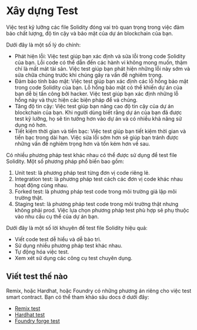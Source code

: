 # Xây dựng Test

Việc test kỹ lưỡng các file Solidity đóng vai trò quan trọng trong việc đảm bảo chất lượng, độ tin cậy và bảo mật của dự án blockchain của bạn.

Dưới đây là một số lý do chính:

- Phát hiện lỗi: Việc test giúp bạn xác định và sửa lỗi trong code Solidity của bạn. Lỗi code có thể dẫn đến các hành vi không mong muốn, thậm chí là mất mát tài sản. Việc test giúp bạn phát hiện những lỗi này sớm và sửa chữa chúng trước khi chúng gây ra vấn đề nghiêm trọng.
- Đảm bảo tính bảo mật: Việc test giúp bạn xác định các lỗ hổng bảo mật trong code Solidity của bạn. Lỗ hổng bảo mật có thể khiến dự án của bạn dễ bị tấn công bởi hacker. Việc test giúp bạn xác định những lỗ hổng này và thực hiện các biện pháp để vá chúng.
- Tăng độ tin cậy: Việc test giúp bạn nâng cao độ tin cậy của dự án blockchain của bạn. Khi người dùng biết rằng dự án của bạn đã được test kỹ lưỡng, họ sẽ tin tưởng hơn vào dự án và có nhiều khả năng sử dụng nó hơn.
- Tiết kiệm thời gian và tiền bạc: Việc test giúp bạn tiết kiệm thời gian và tiền bạc trong dài hạn. Việc sửa lỗi sớm hơn sẽ giúp bạn tránh được những vấn đề nghiêm trọng hơn và tốn kém hơn về sau.

Có nhiều phương pháp test khác nhau có thể được sử dụng để test file Solidity. Một số phương pháp phổ biến bao gồm:

1. Unit test: là phương pháp test từng đơn vị code riêng lẻ.
2. Integration test: là phương pháp test cách các đơn vị code khác nhau hoạt động cùng nhau.
3. Forked test: là phương pháp test code trong môi trường giả lập môi trường thật.
4. Staging test: là phương pháp test code trong môi trường thật nhưng không phải prod.
Việc lựa chọn phương pháp test phù hợp sẽ phụ thuộc vào nhu cầu cụ thể của dự án bạn.

Dưới đây là một số lời khuyên để test file Solidity hiệu quả:

- Viết code test dễ hiểu và dễ bảo trì.
- Sử dụng nhiều phương pháp test khác nhau.
- Tự động hóa việc test.
- Xem xét sử dụng các công cụ test chuyên dụng.

## Viết test thế nào

Remix, hoặc Hardhat, hoặc Foundry có những phương án riêng cho việc test smart contract. Bạn có thể tham khảo sâu docs ở dưới đây:
- [Remix test](https://remix-ide.readthedocs.io/en/latest/unittesting.html)
- [Hardhat test](https://hardhat.org/tutorial/testing-contracts)
- [Foundry forge test](https://hardhat.org/tutorial/testing-contracts)